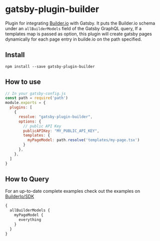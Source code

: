 # gatsby-plugin-builder

Plugin for integrating [Builder.io](https://www.builder.io) with Gatsby. It puts the Builder.io schema under an `allBuilderModels` field of the Gatsby GraphQL query, If a templates map is passed as option, this plugin will create gatsby pages dynamically for each page entry in builde.io on the path specified.

## Install

`npm install --save gatsby-plugin-builder`

## How to use

```javascript
// In your gatsby-config.js
const path = require('path')
module.exports = {
  plugins: [
    {
      resolve: "gatsby-plugin-builder",
      options: {
        // public API Key
        publicAPIKey: "MY_PUBLIC_API_KEY",
        templates: {
          myPageModel: path.resolve('templates/my-page.tsx')
        }
      },
    },
  ]
}
```

## How to Query
For an up-to-date complete examples check out the examples on [BuilderIo/SDK](https://github.com/BuilderIO/builder/tree/master/examples)

```graphql
{
  allBuilderModels {
    myPageModel {
      everything
    }
  }
}
```
